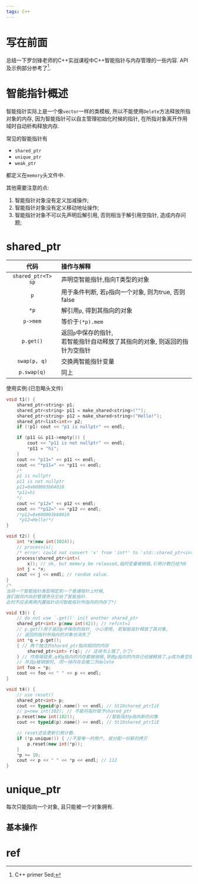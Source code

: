 ```yaml
---
tags: C++
---
```


# 写在前面

总结一下罗剑锋老师的C++实战课程中C++智能指针与内存管理的一些内容. API及示例部分参考了[^1].

# 智能指针概述

智能指针实际上是一个像`vector`一样的类模板, 所以不能使用`Delete`方法释放所指对象的内存, 因为智能指针可以自主管理初始化时候的指针, 在所指对象离开作用域时自动析构释放内存. 

常见的智能指针有

-   `shared_ptr` 
-   `unique_ptr` 
-   `weak_ptr` 

都定义在`memory`头文件中.

其他需要注意的点:

1.   智能指针对象没有定义加减操作;
2.   智能指针对象没有定义移动地址操作;
3.   智能指针对象不可以先声明后解引用, 否则相当于解引用空指针, 造成内存问题;

# shared_ptr

|        代码        | 操作与解释                                                   |
| :----------------: | :----------------------------------------------------------- |
| `shared_ptr<T> sp` | 声明空智能指针,指向T类型的对象                               |
|        `p`         | 用于条件判断, 若`p`指向一个对象, 则为true, 否则false         |
|        `*p`        | 解引用`p`, 得到其指向的对象                                  |
|      `p->mem`      | 等价于`(*p).mem`                                             |
|     `p.get()`      | 返回`p`中保存的指针, <br />若智能指针自动释放了其指向的对象, 则返回的指针为空指针 |
|    `swap(p, q)`    | 交换两智能指针变量                                           |
|    `p.swap(q)`     | 同上                                                         |

使用实例:(已忽略头文件)

```cpp
void t1() {
    shared_ptr<string> p1;
    shared_ptr<string> p11 = make_shared<string>("");
    shared_ptr<string> p12 = make_shared<string>("Hello!");
    shared_ptr<list<int>> p2;
    if (!p1) cout << "p1 is nullptr" << endl;

    if (p11 && p11->empty()) {
        cout << "p11 is not nullptr" << endl;
        *p11 = "hi";
    }
    cout << "p11=" << p11 << endl;
    cout << "*p11=" << *p11 << endl;
    /*
    p1 is nullptr
    p11 is not nullptr
    p11=0x600003b64010
    *p11=hi
    */
    cout << "p12=" << p12 << endl;
    cout << "*p12=" << *p12 << endl;
    /*p12=0x600003b68010
     *p12=Hello!*/
}

void t2() {
    int *x(new int(1024));
    // process(x);
    /* error: could not convert 'x' from 'int*' to 'std::shared_ptr<int>'*/
    process(shared_ptr<int>(
        x)); // ok, but memery be released,临时变量被销毁,引用计数已经为0
    int j = *x;
    cout << j << endl; // random value.
}
/*
当将一个智能指针类型绑定到一个普通指针上时候,
我们就将内存的管理责任交给了智能指针.
此时不应该再用内置指针访问智能指针所指向的内存了*/

void t3() {
    // do not use `.get()` init another shared_ptr
    shared_ptr<int> p(new int(42)); // refcnt=1
    // p.get()用于返回p中保存的指针, 小心使用, 若智能指针释放了其对象,
    // 返回的指针所指向的对象也消失了
    int *q = p.get();
    { // 两个独立的shared_ptr指向相同的内存
        shared_ptr<int> r(q); // 这块书上错了,少了r
    } // 作用域结束,q和q指向的内存都被销毁,导致p指向的内存已经被释放了,p成为悬空指针
    // 并且p被销毁时, 同一块内存会被二次delete
    int foo = *p;
    cout << foo << " " << p << endl;
}

void t4() {
    // use reset()
    shared_ptr<int> p;
    cout << typeid(p).name() << endl; // St10shared_ptrIiE
    // p=new int(102); // 不能将指针赋予shared_ptr
    p.reset(new int(102));            //智能指针p指向新的对象
    cout << typeid(p).name() << endl; // St10shared_ptrIiE

    // reset还会更新引用计数.
    if (!p.unique()) { //不是唯一的用户, 就分配一份新的拷贝
        p.reset(new int(*p));
    }
    *p += 10;
    cout << p << " " << *p << endl; // 112
}
```



# unique_ptr

每次只能指向一个对象, 且只能被一个对象拥有. 



## 基本操作



# ref

[^1]:C++ primer 5ed;

